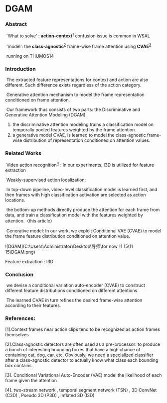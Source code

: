 # 																							DGAM



### Abstract

​	'What to solve' : **action-context**<sup><a href="#ref1">1</a></sup> confusion issue is common in WSAL

​	'model':  the **class-agnostic**<sup><a href="#ref2">2</a></sup> frame-wise frame attention using **CVAE**<sup><a href="#ref3">3</a></sup>  

​	running on THUMOS14

### Introduction

​	The extracted feature representations for context and action are also different. Such difference exists regardless of the action category.

​	 Generative attention mechanism to model the frame representation conditioned on frame attention. 

​	Our framework thus consists of two parts: the Discriminative and Generative Attention Modeling (DGAM). 

1. the discriminative attention modeling trains a classification model on temporally pooled features weighted by the frame attention.
2. a generative model CVAE, is learned to model the class-agnostic frame-wise distribution of representation conditioned on attention values. 

### Related Works

​	Video action recognition<sup><a href="#ref4">4</a></sup>  : In our experiments, I3D is utilized for feature extraction

​	Weakly-supervised action localization: 

​		In top-down pipeline, video-level classification model is learned first, and then frames with high classification activation are selected as action locations.

​	   the bottom-up methods directly produce the attention for each frame from data, and train a classification model with the features weighted by attention.（this article）

​	Generative model: In our work, we exploit Conditional VAE (CVAE) to model the frame feature distribution conditioned on attention value.



![DGAM](C:\Users\Administrator\Desktop\导师\for now 11 15\11 15\DGAM.png)



Feature  extraction : I3D



### Conclusion

​	we devise a conditional variation auto-encoder (CVAE) to construct different feature distributions conditioned on different attentions.

​	The learned CVAE in turn refines the desired frame-wise attention according to their features. 

### References:

[1].<span name = "ref1">Context frames near action clips tend to be recognized as action frames themselves</span>

[2].<span name = "ref2">Class-agnostic detectors are often used as a pre-processor: to produce a bunch of interesting bounding boxes that have a high chance of containing cat, dog, car, etc. Obviously, we need a specialized classifier after a class-agnostic detector to actually know what class each bounding box contains.</span>

[3].<span name = "ref3"> Conditional Variational Auto-Encoder (VAE) model the likelihood of each frame given the attention</span>

[4].<span name = "ref3"> two-stream network , temporal segment network (TSN) , 3D ConvNet (C3D) , Pseudo 3D (P3D) , Inflated 3D (I3D) </span>

